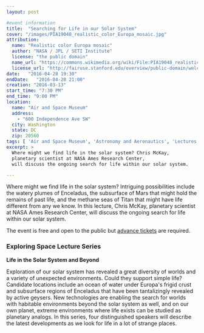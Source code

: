 ```yaml
---
layout: post

#event information
title:  "Searching for Life in our Solar System"
cover: "/images/PIA19048_realistic_color_Europa_mosaic.jpg"
attribution:
  name: "Realistic color Europa mosaic"
  author: "NASA / JPL / SETI Institute"
  license: "the public domain"
  name_url: "https://commons.wikimedia.org/wiki/File:PIA19048_realistic_color_Europa_mosaic.jpg"
  license_url: "http://fairuse.stanford.edu/overview/public-domain/welcome"
date:   "2016-04-28 19:30"
endDate:   "2016-04-28 21:00"
creation: "2016-03-13"
start_time: "7:30 PM"
end_time: "9:00 PM"
location:
  name: "Air and Space Museum"
  address:
    - "600 Independence Ave SW"
  city: Washington
  state: DC
  zip: 20560
tags: [ 'Air and Space Museum', 'Astronomy and Aeronautics', 'Lectures' ]
excerpt: >
  Where might we find life in the solar system? Chris McKay,
  planetary scientist at NASA Ames Research Center,
  will discuss the ongoing search for life within our solar system.

---
```


Where might we find life in the solar system?  Intriguing possibilities
include the watery plumes of Enceladus, the subsurface of Mars that
might hold the remains of past life, and the methane seas of Titan that
might have life different from any we know. In this lecture, Chris
McKay, planetary scientist at NASA Ames Research Center, will discuss
the ongoing search for life within our solar system.

The event is free and open to the public but
[advance tickets](http://airandspace.si.edu/events/detail.cfm?id=19814)
are required.

### Exploring Space Lecture Series

**Life in the Solar System and Beyond**

Exploration of our solar system has revealed a great diversity of
worlds and a variety of unexpected environments. Could they support
simple life? Candidate locations include an ocean of water under
Europa's frigid crust and subsurface regions of Enceladus that have
been tantalizingly revealed by active geysers. New technologies are
enabling the search for worlds with habitable environments beyond
the solar system as well, and on our own planet, extreme environments
where life exists can be studied as planetary analogs. In this
series, four distinguished speakers will describe the latest
developments as we look for life in a lot of strange places.
